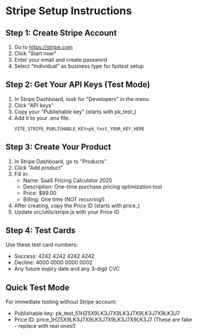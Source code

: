 # Stripe Setup Instructions

## Step 1: Create Stripe Account
1. Go to https://stripe.com
2. Click "Start now" 
3. Enter your email and create password
4. Select "Individual" as business type for fastest setup

## Step 2: Get Your API Keys (Test Mode)
1. In Stripe Dashboard, look for "Developers" in the menu
2. Click "API keys"
3. Copy your "Publishable key" (starts with pk_test_)
4. Add it to your .env file:
   ```
   VITE_STRIPE_PUBLISHABLE_KEY=pk_test_YOUR_KEY_HERE
   ```

## Step 3: Create Your Product
1. In Stripe Dashboard, go to "Products"
2. Click "Add product"
3. Fill in:
   - Name: SaaS Pricing Calculator 2025
   - Description: One-time purchase pricing optimization tool
   - Price: $99.00
   - Billing: One time (NOT recurring!)
4. After creating, copy the Price ID (starts with price_)
5. Update src/utils/stripe.js with your Price ID

## Step 4: Test Cards
Use these test card numbers:
- Success: 4242 4242 4242 4242
- Decline: 4000 0000 0000 0002
- Any future expiry date and any 3-digit CVC

## Quick Test Mode
For immediate testing without Stripe account:
- Publishable key: pk_test_51HZ5X9LK3J7X9LK3J7X9LK3J7X9LK3J7
- Price ID: price_1HZ5X9LK3J7X9LK3J7X9LK3J7X9LK3J7
(These are fake - replace with real ones!)
